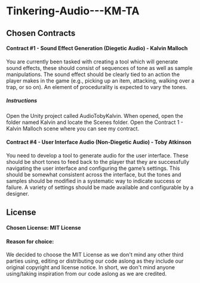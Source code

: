 # Tinkering-Audio---KM-TA


## Chosen Contracts  
  
 #### Contract #1 - Sound Effect Generation (Diegetic Audio) - Kalvin Malloch  
  
  You are currently been tasked with creating a tool which will generate sound
effects, these should consist of sequences of tone as well as sample manipulations. The sound effect should be clearly tied to an action the player makes in
the game (e.g., picking up an item, attacking, walking over a trap, or so on).
An element of procedurality is expected to vary the tones.

##### Instructions

  Open the Unity project called AudioTobyKalvin. When opened, open the folder named Kalvin and locate the Scenes folder. Open the Contract 1 - Kalvin Malloch scene where you can see my contract.
  
#### Contract #4 - User Interface Audio (Non-Diegetic Audio) - Toby Atkinson  
  
  You need to develop a tool to generate audio for the user interface. These
should be short tones to feed back to the player that they are successfully
navigating the user interface and configuring the game’s settings. This should
be somewhat consistent across the interface, but the tones and samples
should be modified in a systematic way to indicate success or failure. A variety
of settings should be made available and configurable by a designer.  
  

## License  
  
#### Chosen License: MIT License  
  
#### Reason for choice:  
  
  We decided to choose the MIT License as we don't mind any other third parties using, editing or distributing our code aslong as they include our original copyright and license notice. In short, we don't mind anyone using/taking inspiration from our code aslong as we are credited.  
  
